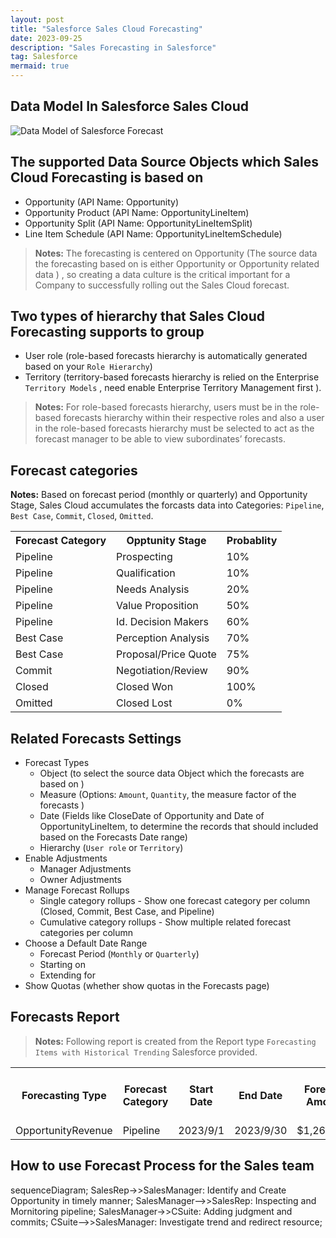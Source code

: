 ```yaml
---
layout: post
title: "Salesforce Sales Cloud Forecasting"
date: 2023-09-25
description: "Sales Forecasting in Salesforce"
tag: Salesforce
mermaid: true
---   
```


## Data Model In Salesforce Sales Cloud

<img src="https://architect.salesforce.com/1/asset/immutable/s/a86a100/assets/images/data-models/sales-cloud-opportunity-forecasting-data-model.png" alt="Data Model of Salesforce Forecast"/>

## The supported Data Source Objects which Sales Cloud Forecasting is based on
- Opportunity (API Name: Opportunity)
- Opportunity Product (API Name: OpportunityLineItem)
- Opportunity Split (API Name: OpportunityLineItemSplit)
- Line Item Schedule (API Name: OpportunityLineItemSchedule)

> **Notes:** The forecasting is centered on Opportunity (The source data the forecasting based on is either Opportunity or Opportunity related data ) , so creating a data culture is the critical important  for a Company to successfully rolling out the Sales Cloud forecast.

## Two types of hierarchy that Sales Cloud Forecasting supports to group 
- User role (role-based forecasts hierarchy is automatically generated based on your `Role Hierarchy`)
- Territory (territory-based forecasts hierarchy is relied on the Enterprise `Territory Models` , need enable Enterprise Territory Management first ).

> **Notes:** For role-based forecasts hierarchy,  users must be in the role-based forecasts hierarchy within their respective roles and also a user in the role-based forecasts hierarchy must be selected  to act as the forecast manager to be able to view subordinates’ forecasts.

## Forecast categories

**Notes:** Based on forecast period (monthly or quarterly) and Opportunity Stage, Sales Cloud accumulates the forcasts data into Categories: `Pipeline`, `Best Case`, `Commit`, `Closed`, `Omitted`. 

  <table>
    <tbody>
      <tr>
        <th>Forecast Category</th>
        <th>Opptunity Stage</th>
        <th>Probablity</th>
      </tr>
      <tr>
        <td>Pipeline</td>
        <td>Prospecting</td>
        <td>10%</td>
      </tr>
      <tr>
        <td>Pipeline</td>
        <td>Qualification</td>
        <td>10%</td>
      </tr>
      <tr>
        <td>Pipeline</td>
        <td>Needs Analysis</td>
        <td>20%</td>
      </tr>
      <tr>
        <td>Pipeline</td>
        <td>Value Proposition</td>
        <td>50%</td>
      </tr>
      <tr>
        <td>Pipeline</td>
        <td>Id. Decision Makers</td>
        <td>60%</td>
      </tr>
        <tr>
        <td>Best Case</td>
        <td>Perception Analysis</td>
        <td>70%</td>
      </tr>
      <tr>
        <td>Best Case</td>
        <td>Proposal/Price Quote</td>
        <td>75%</td>
      </tr>
      <tr>
        <td>Commit</td>
        <td>Negotiation/Review</td>
        <td>90%</td>
      </tr>
      <tr>
        <td>Closed</td>
        <td>Closed Won</td>
        <td>100%</td>
      </tr>
      <tr>
        <td>Omitted</td>
        <td>Closed Lost</td>
        <td>0%</td>
      </tr>
    </tbody>
  </table>


## Related Forecasts Settings

- Forecast Types 
   - Object (to select the source data Object which the forecasts are based on )
   - Measure (Options: `Amount`, `Quantity`, the measure factor of the forecasts )
   - Date (Fields like CloseDate of Opportunity and Date of OpportunityLineItem, to determine the records that should included based on the Forecasts Date range)
   - Hierarchy (`User role` or `Territory`)
- Enable Adjustments
   - Manager Adjustments
   - Owner Adjustments
- Manage Forecast Rollups
   - Single category rollups - Show one forecast category per column (Closed, Commit, Best Case, and Pipeline)
   - Cumulative category rollups - Show multiple related forecast categories per column
- Choose a Default Date Range
   - Forecast Period (`Monthly` or `Quarterly`)
   - Starting on 
   - Extending for
- Show Quotas (whether show quotas in the Forecasts page)

## Forecasts Report

> **Notes:** Following report is created from the Report type `Forecasting Items with Historical Trending` Salesforce provided.

  <table>
    <tbody>
      <tr>
        <th>Forecasting Type</th>
        <th>Forecast Category</th>
        <th>Start Date</th>
        <th>End Date</th>
        <th>Forecast Amount</th>
        <th>Amount Without Adjustments</th>
        <th>Amount Without Manager Adjustment</th>
      </tr>
      <tr>
        <td>OpportunityRevenue</td>
        <td>Pipeline</td>
        <td>2023/9/1</td>
        <td>2023/9/30</td>
        <td>$1,269,390</td>
        <td>$1,269,390</td>
        <td>$1,269,390</td>
      </tr>
    </tbody>
  </table>


## How to use Forecast Process for the Sales team
<div class="mermaid">
sequenceDiagram;
  SalesRep->>SalesManager: Identify and Create Opportunity in timely manner;
  SalesManager-->>SalesRep: Inspecting and Mornitoring pipeline;
  SalesManager->>CSuite: Adding judgment and commits;
  CSuite-->>SalesManager: Investigate trend and redirect resource;
  
</div>